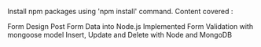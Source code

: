 Install npm packages using 'npm install' command.
Content covered :

Form Design
Post Form Data into Node.js
Implemented Form Validation with mongoose model
Insert, Update and Delete with Node and MongoDB
